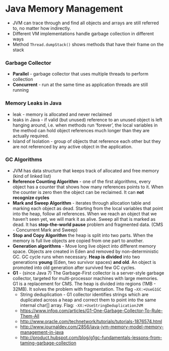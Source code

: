 Java Memory Management
===========================

* JVM can trace through and find all objects and arrays are still referred to, no matter how indirectly.
* Different VM implementations handle garbage collection in different ways
* Method `Thread.dumpStack()` shows methods that have their frame on the stack
### Garbage Collector
* **Parallel** - garbage collector that uses multiple threads to perform collection
* **Concurrent** - run at the same time as application threads are still running
### Memory Leaks in Java
* leak - memory is allocated and never reclaimed
* leaks in Java - if valid (but unused) reference to an unused object is left hanging around, i.e. when methods run ‘forever’, the local variables in the method can hold object references much longer than they are actually required.
* Island of Isolation - group of objects that reference each other but they are not referenced by any active object in the application.
### GC Algorithms
* JVM has data structure that keeps track of allocated and free memory (kind of linked list)
* **Reference Counting Algorithm** - one of the first algorithms, every object has a counter that shows how many references points to it. When the counter is zero then the object can be reclaimed. It can **not recognize cycles**
* **Mark and Sweep Algorithm** - iterates through allocation table and marking each object as dead. Starting from the local variables that point into the heap, follow all references. When we reach an object that we haven’t seen yet, we will mark it as alive. Sweep all that is marked as dead. It has **stop-the-world pause** problem and fragmented data. (CMS - Concurrent Mark and Sweep)
* **Stop and Copy Algorithm** the heap is split into two parts. When the memory is full live objects are copied from one part to another.
* **Generation algorithms** - Move long live object into different memory space. Objects are created in Eden and removed by non-deterministic GC. GC cycle runs when necessary. **Heap is divided** into two generations **young** (Eden, two survivor spaces) **and old**. An object is promoted into old generation after survived few GC cycles.
* **G1** - (since Java 7) The Garbage-First collector is a server-style garbage collector, targeted for multi-processor machines with large memories. G1 is a replacement for CMS. The heap is divided into regions (1MB - 32MB).  It solves the problem with fragmentation. The flag `–XX:+UseG1GC` 
  * String deduplication - G1 collector identifies strings which are duplicated across a heap and correct them to point into the same internal char[] array. Flag: `-XX:+UseStringDeduplicationJVM`
  * https://www.infoq.com/articles/G1-One-Garbage-Collector-To-Rule-Them-All
  * http://www.oracle.com/technetwork/tutorials/tutorials-1876574.html
  * http://www.journaldev.com/2856/java-jvm-memory-model-memory-management-in-java
  * http://product.hubspot.com/blog/g1gc-fundamentals-lessons-from-taming-garbage-collection
